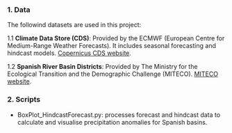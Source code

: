 ### 1. Data

The followind datasets are used in this project:

1.1 **Climate Data Store (CDS)**: Provided by the ECMWF (European Centre for Medium-Range Weather Forecasts).  It includes seasonal forecasting and hindcast models.  [Copernicus CDS website](https://cds.climate.copernicus.eu/).

1.2 **Spanish River Basin Districts**: Provided by The Ministry for the Ecological Transition and the Demographic Challenge (MITECO). [MITECO website](https://www.miteco.gob.es/en/cartografia-y-sig/ide/descargas/agua/demarcaciones-hidrograficas-phc-2015-2021.html).


### 2. Scripts
- BoxPlot_HindcastForecast.py: processes forecast and hindcast data to calculate and visualise precipitation anomalies for Spanish basins.
